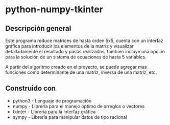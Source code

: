 # python-numpy-tkinter

## Descripción general
Este programa reduce matrices de hasta orden 5x5, cuenta con un interfaz gráfica para introducir los elementos de la matriz y visualizar 
detalladamente el resultado y pasos realizados, también incluye una opción para la solución de un sistema de ecuaciones de hasta 5 variables.

A partir del algoritmo creado en el proyecto, se puede agregar mas funciones como determinante de una matriz, inversa de una matriz, etc.

## Construido con
 - python3 - Lenguaje de programación
 - numpy - Librería para el manejo óptimo de arreglos o vectores
 - tkinter - Librería para la interfaz gráfica
 - sympy - Librería para manipular datos de tipo racional
